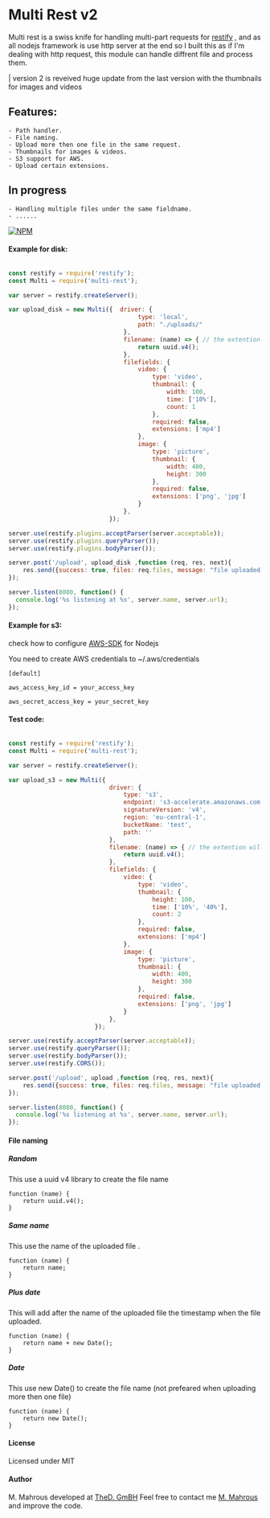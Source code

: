 # Multi Rest v2

Multi rest is a swiss knife for handling multi-part requests for [restify](http://restify.com) , and as all nodejs framework is use http server at the end so I built this as if I'm dealing with http request, this module can handle diffrent file and process them.

| version 2 is reveived huge update from the last version with the thumbnails for images and videos 

## Features: 
	- Path handler.
	- File naming. 
	- Upload more then one file in the same request. 
	- Thumbnails for images & videos.
	- S3 support for AWS.
	- Upload certain extensions.

## In progress 
	- Handling multiple files under the same fieldname.
	- ......


[![NPM](https://nodei.co/npm/multi-rest.png?downloads=true&downloadRank=true&stars=true)](https://nodei.co/npm/multi-rest/)

#### Example for disk:

```javascript

const restify = require('restify');
const Multi = require('multi-rest');

var server = restify.createServer();

var upload_disk = new Multi({  driver: {
									type: 'local',
									path: "./uploads/" 
								},	
								filename: (name) => { // the extention will be added automaticlly 
									return uuid.v4();
								}, 
							    filefields: {
							        video: {
							            type: 'video',
							            thumbnail: {
							            	width: 100,
							            	time: ['10%'],
							            	count: 1
							            },
							            required: false,
							            extensions: ['mp4']
							        },
							        image: {
							            type: 'picture',
							            thumbnail: {
							            	width: 400,
							            	height: 300
							            },
							            required: false,
							            extensions: ['png', 'jpg']
							        }
							    },
							});

server.use(restify.plugins.acceptParser(server.acceptable));
server.use(restify.plugins.queryParser());
server.use(restify.plugins.bodyParser());

server.post('/upload', upload_disk ,function (req, res, next){
	res.send({success: true, files: req.files, message: "file uploaded :)"});
});

server.listen(8080, function() {
  console.log('%s listening at %s', server.name, server.url);
});

```

#### Example for s3:

check how to configure [AWS-SDK](https://aws.amazon.com/sdk-for-node-js/) for Nodejs

You need to create AWS credentials to ~/.aws/credentials

```
[default]

aws_access_key_id = your_access_key

aws_secret_access_key = your_secret_key

```
#### Test code:

```javascript

const restify = require('restify');
const Multi = require('multi-rest');

var server = restify.createServer();

var upload_s3 = new Multi({
						    driver: {
						        type: 's3',
						        endpoint: 's3-accelerate.amazonaws.com',
						        signatureVersion: 'v4',
						        region: 'eu-central-1',
						        bucketName: 'test',
						        path: ''
						    },
						    filename: (name) => { // the extention will be added automaticlly 
						        return uuid.v4();
						    },
						    filefields: {
						        video: {
						            type: 'video',
						            thumbnail: {
						                height: 100,
						                time: ['10%', '40%'],
						                count: 2
						            },
						            required: false,
						            extensions: ['mp4']
						        },
						        image: {
						            type: 'picture',
						            thumbnail: {
						                width: 400,
						                height: 300
						            },
						            required: false,
						            extensions: ['png', 'jpg']
						        }
						    },
						});

server.use(restify.acceptParser(server.acceptable));
server.use(restify.queryParser());
server.use(restify.bodyParser());
server.use(restify.CORS());

server.post('/upload', upload ,function (req, res, next){
	res.send({success: true, files: req.files, message: "file uploaded :)"});
});

server.listen(8080, function() {
  console.log('%s listening at %s', server.name, server.url);
});

```

#### File naming

##### Random 
This use a uuid v4 library to create the file name
```
function (name) { 
    return uuid.v4();
}
```
##### Same name 
This use the name of the uploaded file .
```
function (name) { 
    return name;
}
```
##### Plus date
This will add after the name of the uploaded file the timestamp when the file uploaded.
```
function (name) { 
    return name + new Date();
}
```
##### Date
This use new Date() to create the file name (not prefeared when uploading more then one file)
```
function (name) { 
    return new Date();
}
```
#### License
Licensed under MIT

#### Author
M. Mahrous developed at [TheD. GmBH](https://thed.io)
Feel free to contact me [M. Mahrous](mailto:m.mahrous.94@gmail.com) and improve the code.
